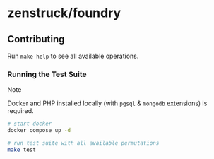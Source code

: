 # zenstruck/foundry

## Contributing

Run `make help` to see all available operations.

### Running the Test Suite

> [!NOTE]
> Docker and PHP installed locally (with `pgsql` & `mongodb` extensions) is required.

```bash
# start docker
docker compose up -d

# run test suite with all available permutations
make test
```
